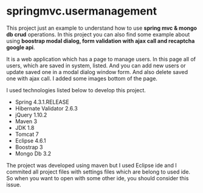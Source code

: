 # springmvc.usermanagement

This project just an example to understand how to use **spring mvc & mongo db crud** operations. In this project you can also find some example about using **boostrap modal dialog, form validation with ajax call and recaptcha google api**. 

It is a web application which has a page to manage users. In this page all of users, which are saved in system, listed. And you can add new users or update saved one in a modal dialog window form. And also delete saved one with ajax call. I added some images bottom of the page.

I used technologies listed below to develop this project. 
- Spring 4.3.1.RELEASE
- Hibernate Validator 2.6.3
- jQuery 1.10.2
- Maven 3
- JDK 1.8
- Tomcat 7
- Eclipse 4.6.1
- Boostrap 3
- Mongo Db 3.2

The project was developed using maven but I used Eclipse ide and I commited all project files with settings files which are  belong to used ide. So when you want to open with some other ide, you should consider this issue.
